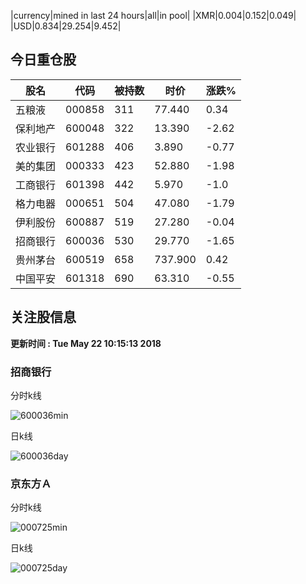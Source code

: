 |currency|mined in last 24 hours|all|in pool|
|XMR|0.004|0.152|0.049|
|USD|0.834|29.254|9.452|

## 今日重仓股 

|股名|代码|被持数|时价|涨跌%|
|---|---|---|---|---|
|五粮液|000858|311|77.440|0.34|
|保利地产|600048|322|13.390|-2.62|
|农业银行|601288|406|3.890|-0.77|
|美的集团|000333|423|52.880|-1.98|
|工商银行|601398|442|5.970|-1.0|
|格力电器|000651|504|47.080|-1.79|
|伊利股份|600887|519|27.280|-0.04|
|招商银行|600036|530|29.770|-1.65|
|贵州茅台|600519|658|737.900|0.42|
|中国平安|601318|690|63.310|-0.55|

## 关注股信息
**更新时间 : Tue May 22 10:15:13 2018**
### 招商银行 
分时k线

![600036min](http://image.sinajs.cn/newchart/min/n/sh600036.gif)

日k线

![600036day](http://image.sinajs.cn/newchart/daily/n/sh600036.gif)

### 京东方Ａ 
分时k线

![000725min](http://image.sinajs.cn/newchart/min/n/sz000725.gif)

日k线

![000725day](http://image.sinajs.cn/newchart/daily/n/sz000725.gif)
